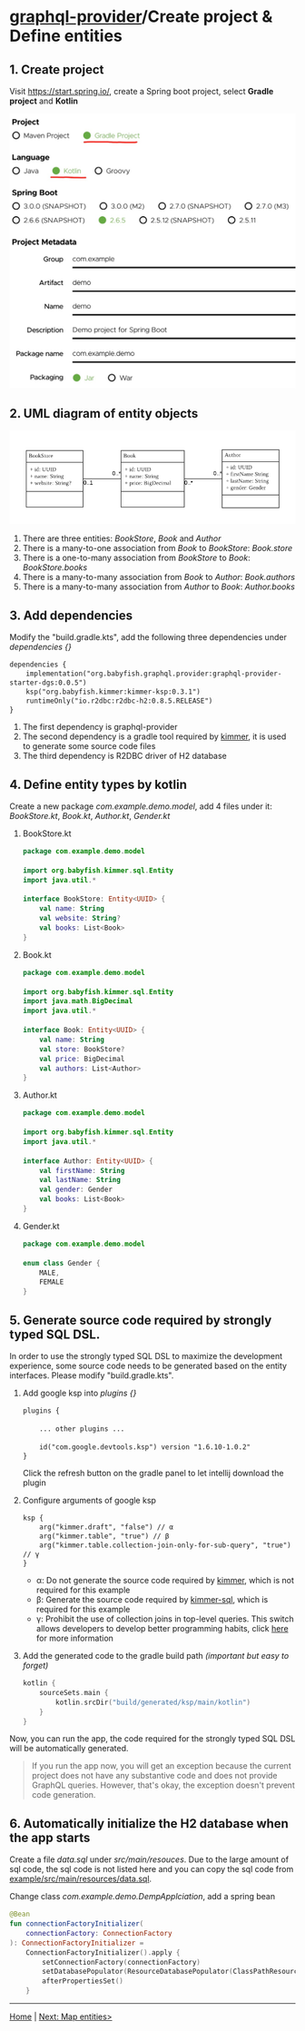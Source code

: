 # [graphql-provider](https://github.com/babyfish-ct/graphql-provider)/Create project & Define entities

## 1. Create project

Visit https://start.spring.io/, create a Spring boot project, select **Gradle project** and **Kotlin**

![image](./spring-starter.jpg)


## 2. UML diagram of entity objects

![image](./uml.png)

1. There are three entities: *BookStore*, *Book* and *Author*
2. There is a many-to-one association from *Book* to *BookStore*: *Book.store*
3. There is a one-to-many association from *BookStore* to *Book*: *BookStore.books*
4. There is a many-to-many association from *Book* to *Author*: *Book.authors*
5. There is a many-to-many association from *Author* to *Book*: *Author.books*

## 3. Add dependencies

Modify the "build.gradle.kts", add the following three dependencies under *dependencies {}*

```
dependencies {
    implementation("org.babyfish.graphql.provider:graphql-provider-starter-dgs:0.0.5")
    ksp("org.babyfish.kimmer:kimmer-ksp:0.3.1")
    runtimeOnly("io.r2dbc:r2dbc-h2:0.8.5.RELEASE")
}
```
1. The first dependency is graphql-provider
2. The second dependency is a gradle tool required by [kimmer](https://github.com/babyfish-ct/kimmer), it is used to generate some source code files
3. The third dependency is R2DBC driver of H2 database

## 4. Define entity types by kotlin

Create a new package *com.example.demo.model*, add 4 files under it: *BookStore.kt*, *Book.kt*, *Author.kt*, *Gender.kt*

1. BookStore.kt
    ```kt
    package com.example.demo.model

    import org.babyfish.kimmer.sql.Entity
    import java.util.*

    interface BookStore: Entity<UUID> {
        val name: String
        val website: String?
        val books: List<Book>
    }
    ```
2. Book.kt
    ```kt
    package com.example.demo.model
    
    import org.babyfish.kimmer.sql.Entity
    import java.math.BigDecimal
    import java.util.*

    interface Book: Entity<UUID> {
        val name: String
        val store: BookStore?
        val price: BigDecimal
        val authors: List<Author>
    }
    ```
3. Author.kt
    ```kt
    package com.example.demo.model
    
    import org.babyfish.kimmer.sql.Entity
    import java.util.*

    interface Author: Entity<UUID> {
        val firstName: String
        val lastName: String
        val gender: Gender
        val books: List<Book>
    }
    ```
4. Gender.kt
    ```kt
    package com.example.demo.model
    
    enum class Gender {
        MALE,
        FEMALE
    }
    ```
    
## 5. Generate source code required by strongly typed SQL DSL.

In order to use the strongly typed SQL DSL to maximize the development experience, some source code needs to be generated based on the entity interfaces. Please modify "build.gradle.kts".

1. Add google ksp into *plugins {}*
    ```
    plugins {
        
        ... other plugins ...
        
        id("com.google.devtools.ksp") version "1.6.10-1.0.2"
    }
    ```
    Click the refresh button on the gradle panel to let intellij download the plugin
    
2. Configure arguments of google ksp
    ```
    ksp {
        arg("kimmer.draft", "false") // α
        arg("kimmer.table", "true") // β
        arg("kimmer.table.collection-join-only-for-sub-query", "true") // γ
    }
    ```
    - α: Do not generate the source code required by [kimmer](https://github.com/babyfish-ct/kimmer/blob/main/doc/kimmer-core/README.md), which is not required for this example
    - β: Generate the source code required by [kimmer-sql](https://github.com/babyfish-ct/kimmer/blob/main/doc/kimmer-sql/README.md), which is required for this example
    - γ: Prohibit the use of collection joins in top-level queries. This switch allows developers to develop better programming habits, click [here](https://github.com/babyfish-ct/kimmer/blob/main/doc/kimmer-sql/contains.md) for more information

3. Add the generated code to the gradle build path *(important but easy to forget)*
    ```kt
    kotlin {
        sourceSets.main {
            kotlin.srcDir("build/generated/ksp/main/kotlin")
        }
    }
    ```
    
Now, you can run the app, the code required for the strongly typed SQL DSL will be automatically generated.

> If you run the app now, you will get an exception because the current project does not have any substantive code and does not provide GraphQL queries. However, that's okay, the exception doesn't prevent code generation.

## 6. Automatically initialize the H2 database when the app starts

Create a file *data.sql* under *src/main/resouces*. Due to the large amount of sql code, the sql code is not listed here and you can copy the sql code from [example/src/main/resources/data.sql](https://github.com/babyfish-ct/graphql-provider/blob/main/example/src/main/resources/data.sql).

Change class *com.example.demo.DempApplciation*, add a spring bean

```kt
@Bean
fun connectionFactoryInitializer(
    connectionFactory: ConnectionFactory
): ConnectionFactoryInitializer =
    ConnectionFactoryInitializer().apply {
        setConnectionFactory(connectionFactory)
        setDatabasePopulator(ResourceDatabasePopulator(ClassPathResource("data.sql")))
        afterPropertiesSet()
    }
```

--------------

[Home](https://github.com/babyfish-ct/graphql-provider) | [Next: Map entities>](./entity-mapper.md)

